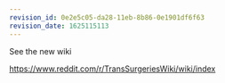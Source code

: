 ```yaml
---
revision_id: 0e2e5c05-da28-11eb-8b86-0e1901df6f63
revision_date: 1625115113
---
```


See the new wiki

https://www.reddit.com/r/TransSurgeriesWiki/wiki/index